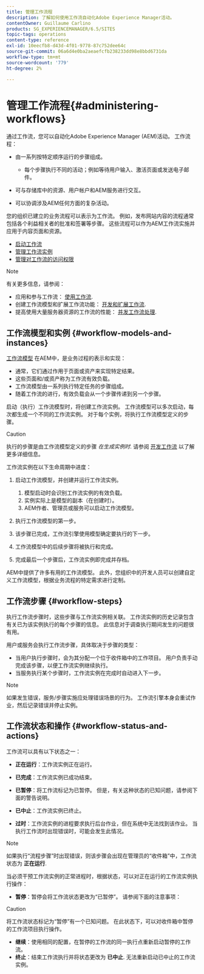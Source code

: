 ```yaml
---
title: 管理工作流程
description: 了解如何使用工作流自动化Adobe Experience Manager活动。
contentOwner: Guillaume Carlino
products: SG_EXPERIENCEMANAGER/6.5/SITES
topic-tags: operations
content-type: reference
exl-id: 10eecfb8-d43d-4f01-9778-87c752dee64c
source-git-commit: 06a6d4e0ba2aeaefcfb238233dd98e8bbd6731da
workflow-type: tm+mt
source-wordcount: '779'
ht-degree: 2%

---
```


# 管理工作流程{#administering-workflows}

通过工作流，您可以自动化Adobe Experience Manager (AEM)活动。 工作流程：

* 由一系列按特定顺序运行的步骤组成。

   * 每个步骤执行不同的活动；例如等待用户输入、激活页面或发送电子邮件。

* 可与存储库中的资源、用户帐户和AEM服务进行交互。
* 可以协调涉及AEM任何方面的复杂活动。

您的组织已建立的业务流程可以表示为工作流。 例如，发布网站内容的流程通常包括各个利益相关者的批准和签署等步骤。 这些流程可以作为AEM工作流实施并应用于内容页面和资源。

* [启动工作流](/help/sites-administering/workflows-starting.md)
* [管理工作流实例](/help/sites-administering/workflows-administering.md)
* [管理对工作流的访问权限](/help/sites-administering/workflows-managing.md)

>[!NOTE]
>
>有关更多信息，请参阅：
>
>* 应用和参与工作流： [使用工作流](/help/sites-authoring/workflows.md).
>* 创建工作流模型和扩展工作流功能： [开发和扩展工作流](/help/sites-developing/workflows.md).
>* 提高使用大量服务器资源的工作流的性能： [并发工作流处理](/help/sites-deploying/configuring-performance.md#concurrent-workflow-processing).
>

## 工作流模型和实例 {#workflow-models-and-instances}

[工作流模型](/help/sites-developing/workflows.md#model) 在AEM中，是业务过程的表示和实现：

* 通常，它们通过作用于页面或资产来实现特定结果。
* 这些页面和/或资产称为工作流有效负载。
* 工作流模型由一系列执行特定任务的步骤组成。
* 随着工作流的进行，有效负载会从一个步骤传递到另一个步骤。

启动（执行）工作流模型时，将创建工作流实例。 工作流模型可以多次启动，每次都生成一个不同的工作流实例。 对于每个实例，将执行工作流模型定义的步骤。

>[!CAUTION]
>
>执行的步骤是由工作流模型定义的步骤 *在生成实例时*. 请参阅 [开发工作流](/help/sites-developing/workflows.md#model) 以了解更多详细信息。

工作流实例在以下生命周期中进度：

1. 启动工作流模型，并创建并运行工作流实例。

   1. 模型启动时会识别工作流实例的有效负载。
   1. 实例实际上是模型的副本（在创建时）。
   1. AEM作者、管理员或服务可以启动工作流模型。

1. 执行工作流模型的第一步。
1. 该步骤已完成，工作流引擎使用模型确定要执行的下一步。
1. 工作流模型中的后续步骤将被执行和完成。
1. 完成最后一个步骤后，工作流实例即完成并存档。

AEM中提供了许多有用的工作流模型。 此外，您组织中的开发人员可以创建自定义工作流模型，根据业务流程的特定需求进行定制。

## 工作流步骤 {#workflow-steps}

执行工作流步骤时，这些步骤与工作流实例相关联。 工作流实例的历史记录包含有关已为该实例执行的每个步骤的信息。 此信息对于调查执行期间发生的问题很有用。

用户或服务会执行工作流步骤，具体取决于步骤的类型：

* 当用户执行步骤时，会为其分配一个位于收件箱中的工作项目。 用户负责手动完成该步骤，以便工作流实例继续执行。
* 当服务执行某个步骤时，工作流实例在完成时自动进入下一步。

>[!NOTE]
>
>如果发生错误，服务/步骤实施应处理错误场景的行为。 工作流引擎本身会重试作业，然后记录错误并停止实例。

## 工作流状态和操作 {#workflow-status-and-actions}

工作流可以具有以下状态之一：

* **正在运行**：工作流实例正在运行。
* **已完成**：工作流实例已成功结束。

* **已暂停**：将工作流标记为已暂停。 但是，有关这种状态的已知问题，请参阅下面的警告说明。
* **已中止**：工作流实例已终止。
* **过时**：工作流实例的进程要求执行后台作业，但在系统中无法找到该作业。 当执行工作流时出现错误时，可能会发生此情况。

>[!NOTE]
>
>如果执行“流程步骤”时出现错误，则该步骤会出现在管理员的“收件箱”中，工作流状态为 **正在运行**.

当必须干预工作流实例的正常进程时，根据状态，可以对正在运行的工作流实例执行操作：

* **暂停**：暂停会将工作流状态更改为“已暂停”。 请参阅下面的注意事项：

>[!CAUTION]
>
>将工作流状态标记为“暂停”有一个已知问题。 在此状态下，可以对收件箱中暂停的工作流项目执行操作。

* **继续**：使用相同的配置，在暂停的工作流的同一执行点重新启动暂停的工作流。
* **终止**：结束工作流执行并将状态更改为 **已中止**. 无法重新启动已中止的工作流实例。
